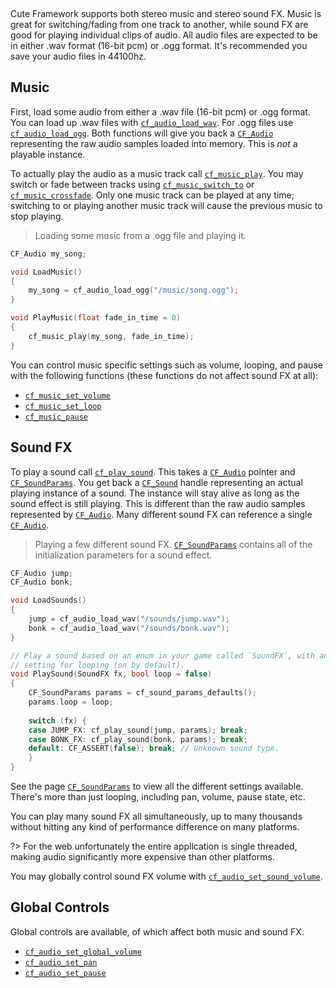 [](../header.md ':include')

<br>

Cute Framework supports both stereo music and stereo sound FX. Music is great for switching/fading from one track to another, while sound FX are good for playing individual clips of audio. All audio files are expected to be in either .wav format (16-bit pcm) or .ogg format. It's recommended you save your audio files in 44100hz.

## Music

First, load some audio from either a .wav file (16-bit pcm) or .ogg format. You can load up .wav files with [`cf_audio_load_wav`](https://randygaul.github.io/cute_framework/#/audio/cf_audio_load_wav). For .ogg files use [`cf_audio_load_ogg`](https://randygaul.github.io/cute_framework/#/audio/cf_audio_load_ogg). Both functions will give you back a [`CF_Audio`](https://randygaul.github.io/cute_framework/#/audio/cf_audio) representing the raw audio samples loaded into memory. This is _not_ a playable instance.

To actually play the audio as a music track call [`cf_music_play`](https://randygaul.github.io/cute_framework/#/audio/cf_music_play). You may switch or fade between tracks using [`cf_music_switch_to`](https://randygaul.github.io/cute_framework/#/audio/cf_music_switch_to) or [`cf_music_crossfade`](https://randygaul.github.io/cute_framework/#/audio/cf_music_crossfade). Only one music track can be played at any time; switching to or playing another music track will cause the previous music to stop playing.

> Loading some music from a .ogg file and playing it.

```cpp
CF_Audio my_song;

void LoadMusic()
{
	my_song = cf_audio_load_ogg("/music/song.ogg");
}

void PlayMusic(float fade_in_time = 0)
{
	cf_music_play(my_song, fade_in_time);
}
```

You can control music specific settings such as volume, looping, and pause with the following functions (these functions do not affect sound FX at all):

- [`cf_music_set_volume`](https://randygaul.github.io/cute_framework/#/audio/cf_music_set_volume)
- [`cf_music_set_loop`](https://randygaul.github.io/cute_framework/#/audio/cf_music_set_loop)
- [`cf_music_pause`](https://randygaul.github.io/cute_framework/#/audio/cf_music_pause)

## Sound FX

To play a sound call [`cf_play_sound`](https://randygaul.github.io/cute_framework/#/audio/cf_play_sound). This takes a [`CF_Audio`](https://randygaul.github.io/cute_framework/#/audio/cf_audio) pointer and [`CF_SoundParams`](https://randygaul.github.io/cute_framework/#/audio/cf_soundparams). You get back a [`CF_Sound`](https://randygaul.github.io/cute_framework/#/audio/cf_sound) handle representing an actual playing instance of a sound. The instance will stay alive as long as the sound effect is still playing. This is different than the raw audio samples represented by [`CF_Audio`](https://randygaul.github.io/cute_framework/#/audio/cf_audio). Many different sound FX can reference a single [`CF_Audio`](https://randygaul.github.io/cute_framework/#/audio/cf_audio).

> Playing a few different sound FX. [`CF_SoundParams`](https://randygaul.github.io/cute_framework/#/audio/cf_soundparams) contains all of the initialization parameters for a sound effect.

```cpp
CF_Audio jump;
CF_Audio bonk;

void LoadSounds()
{
	jump = cf_audio_load_wav("/sounds/jump.wav");
	bonk = cf_audio_load_wav("/sounds/bonk.wav");
}

// Play a sound based on an enum in your game called `SoundFX`, with an optional
// setting for looping (on by default).
void PlaySound(SoundFX fx, bool loop = false)
{
	CF_SoundParams params = cf_sound_params_defaults();
	params.loop = loop;
	
	switch (fx) {
	case JUMP_FX: cf_play_sound(jump, params); break;
	case BONK_FX: cf_play_sound(bonk, params); break;
	default: CF_ASSERT(false); break; // Unknown sound type.
	}
}
```

See the page [`CF_SoundParams`](https://randygaul.github.io/cute_framework/#/audio/cf_soundparams) to view all the different settings available. There's more than just looping, including pan, volume, pause state, etc.

You can play many sound FX all simultaneously, up to many thousands without hitting any kind of performance difference on many platforms.

?> For the web unfortunately the entire application is single threaded, making audio significantly more expensive than other platforms.

You may globally control sound FX volume with [`cf_audio_set_sound_volume`](https://randygaul.github.io/cute_framework/#/audio/cf_audio_set_sound_volume).

## Global Controls

Global controls are available, of which affect both music and sound FX.

- [`cf_audio_set_global_volume`](https://randygaul.github.io/cute_framework/#/audio/cf_audio_set_global_volume)
- [`cf_audio_set_pan`](https://randygaul.github.io/cute_framework/#/audio/cf_audio_set_pan)
- [`cf_audio_set_pause`](https://randygaul.github.io/cute_framework/#/audio/cf_audio_set_pause)
